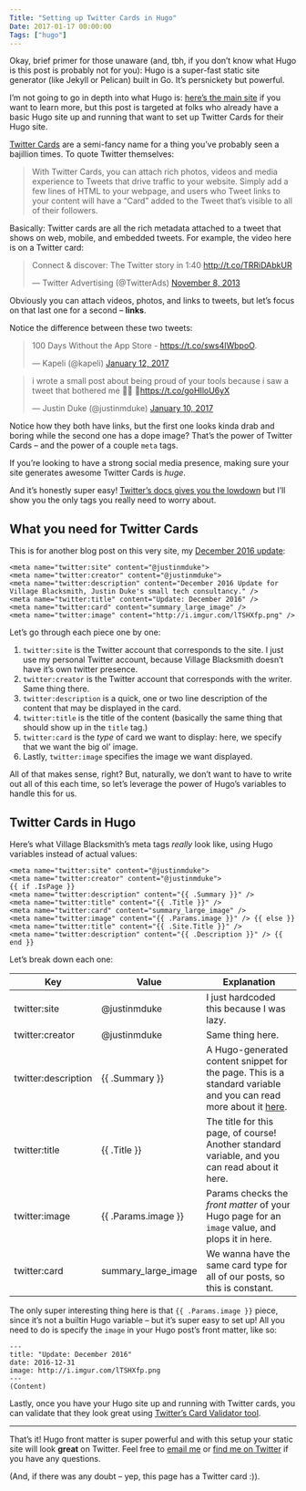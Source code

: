 ```yaml
---
Title: "Setting up Twitter Cards in Hugo"
Date: 2017-01-17 00:00:00
Tags: ["hugo"]
---
```


<p>Okay, brief primer for those unaware (and, tbh, if you don’t know what Hugo is this post is probably not for you): Hugo is a super-fast static site generator (like Jekyll or Pelican) built in Go.  It’s persnickety but powerful.</p>


<p>I’m not going to go in depth into what Hugo is: <a href="http://gohugo.io/">here’s the main site</a> if you want to learn more, but this post is targeted at folks who already have a basic Hugo site up and running that want to set up Twitter Cards for their Hugo site.</p>


<p><a href="https://dev.twitter.com/cards/overview">Twitter Cards</a> are a semi-fancy name for a thing you’ve probably seen a bajillion times.  To quote Twitter themselves:</p>


<blockquote>
<p>With Twitter Cards, you can attach rich photos, videos and media experience to Tweets that drive traffic to your website. Simply add a few lines of HTML to your webpage, and users who Tweet links to your content will have a “Card” added to the Tweet that’s visible to all of their followers.</p>
</blockquote>


<p>Basically: Twitter cards are all the rich metadata attached to a tweet that shows on web, mobile, and embedded tweets.  For example, the video here is on a Twitter card:</p>


<p></p>
<blockquote class="twitter-tweet" data-lang="en"><p dir="ltr" lang="en">Connect &amp; discover: The Twitter story in 1:40 <a href="http://t.co/TRRiDAbkUR">http://t.co/TRRiDAbkUR</a></p>— Twitter Advertising (@TwitterAds) <a href="https://twitter.com/TwitterAds/status/398826034499698688">November 8, 2013</a></blockquote>


<script async="" charset="utf-8" src="//platform.twitter.com/widgets.js"></script>


<p>Obviously you can attach videos, photos, and links to tweets, but let’s focus on that last one for a second – <strong>links</strong>.</p>


<p>Notice the difference between these two tweets:</p>


<p></p>
<blockquote class="twitter-tweet" data-lang="en"><p dir="ltr" lang="en">100 Days Without the App Store - <a href="https://t.co/sws4IWbpoO">https://t.co/sws4IWbpoO</a>.</p>— Kapeli (@kapeli) <a href="https://twitter.com/kapeli/status/819592854196654081">January 12, 2017</a></blockquote>


<script async="" charset="utf-8" src="//platform.twitter.com/widgets.js"></script>


<p></p>
<blockquote class="twitter-tweet" data-lang="en"><p dir="ltr" lang="en">i wrote a small post about being proud of your tools because i saw a tweet that bothered me 🏄🏽 🌊<a href="https://t.co/goHIloU6yX">https://t.co/goHIloU6yX</a></p>— Justin Duke (@justinmduke) <a href="https://twitter.com/justinmduke/status/818843654638825472">January 10, 2017</a></blockquote>


<script async="" charset="utf-8" src="//platform.twitter.com/widgets.js"></script>


<p>Notice how they both have links, but the first one looks kinda drab and boring while the second one has a dope image?  That’s the power of Twitter Cards – and the power of a couple <code>meta</code> tags.</p>


<p>If you’re looking to have a strong social media presence, making sure your site generates awesome Twitter Cards is <em>huge</em>.</p>


<p>And it’s honestly super easy!  <a href="https://dev.twitter.com/cards/getting-started">Twitter’s docs gives you the lowdown</a> but I’ll show you the only tags you really need to worry about.</p>


<h2 id="what-you-need-for-twitter-cards">What you need for Twitter Cards</h2>


<p>This is for another blog post on this very site, my <a href="http://villageblacksmith.consulting/december-2016/">December 2016 update</a>:</p>


<pre><code>&lt;meta name="twitter:site" content="@justinmduke"&gt;
&lt;meta name="twitter:creator" content="@justinmduke"&gt;
&lt;meta name="twitter:description" content="December 2016 Update for Village Blacksmith, Justin Duke's small tech consultancy." /&gt;
&lt;meta name="twitter:title" content="Update: December 2016" /&gt;
&lt;meta name="twitter:card" content="summary_large_image" /&gt;
&lt;meta name="twitter:image" content="http://i.imgur.com/lTSHXfp.png" /&gt;
</code></pre>


<p>Let’s go through each piece one by one:</p>


<ol>
<li><code>twitter:site</code> is the Twitter account that corresponds to the site.  I just use my personal Twitter account, because Village Blacksmith doesn’t have it’s own twitter presence.</li>
<li><code>twitter:creator</code> is the Twitter account that corresponds with the writer.  Same thing there.</li>
<li><code>twitter:description</code> is a quick, one or two line description of the content that may be displayed in the card.</li>
<li><code>twitter:title</code> is the title of the content (basically the same thing that should show up in the <code>title</code> tag.)</li>
<li><code>twitter:card</code> is the <em>type</em> of card we want to display: here, we specify that we want the big ol’ image.</li>
<li>Lastly, <code>twitter:image</code> specifies the image we want displayed.</li>
</ol>


<p>All of that makes sense, right?  But, naturally, we don’t want to have to write out all of this each time, so let’s leverage the power of Hugo’s variables to handle this for us.</p>


<h2 id="twitter-cards-in-hugo">Twitter Cards in Hugo</h2>


<p>Here’s what Village Blacksmith’s meta tags <em>really</em> look like, using Hugo variables instead of actual values:</p>


<pre><code>&lt;meta name="twitter:site" content="@justinmduke"&gt;
&lt;meta name="twitter:creator" content="@justinmduke"&gt;
{{ if .IsPage }}
&lt;meta name="twitter:description" content="{{ .Summary }}" /&gt;
&lt;meta name="twitter:title" content="{{ .Title }}" /&gt;
&lt;meta name="twitter:card" content="summary_large_image" /&gt;
&lt;meta name="twitter:image" content="{{ .Params.image }}" /&gt; {{ else }}
&lt;meta name="twitter:title" content="{{ .Site.Title }}" /&gt;
&lt;meta name="twitter:description" content="{{ .Description }}" /&gt; {{ end }}
</code></pre>


<p>Let’s break down each one:</p>


<table>
<thead>
<tr>
<th>Key</th>
<th>Value</th>
<th>Explanation</th>
</tr>
</thead>
<tbody>
<tr>
<td>twitter:site</td>
<td>@justinmduke</td>
<td>I just hardcoded this because I was lazy.</td>
</tr>
<tr>
<td>twitter:creator</td>
<td>@justinmduke</td>
<td>Same thing here.</td>
</tr>
<tr>
<td>twitter:description</td>
<td>{{ .Summary }}</td>
<td>A Hugo-generated content snippet for the page.  This is a standard variable and you can read more about it <a href="http://gohugo.io/templates/variables/">here</a>.</td>
</tr>
<tr>
<td>twitter:title</td>
<td>{{ .Title }}</td>
<td>The title for this page, of course!  Another standard variable, and you can read about it here.</td>
</tr>
<tr>
<td>twitter:image</td>
<td>{{ .Params.image }}</td>
<td>Params checks the <em>front matter</em> of your Hugo page for an <code>image</code> value, and plops it in here.</td>
</tr>
<tr>
<td>twitter:card</td>
<td>summary_large_image</td>
<td>We wanna have the same card type for all of our posts, so this is constant.</td>
</tr>
</tbody>
</table>


<p>The only super interesting thing here is that <code>{{ .Params.image }}</code> piece, since it’s not a builtin Hugo variable – but it’s super easy to set up!  All you need to do is specify the <code>image</code> in your Hugo post’s front matter, like so:</p>


<pre><code>---
title: "Update: December 2016"
date: 2016-12-31
image: http://i.imgur.com/lTSHXfp.png
---
(Content)
</code></pre>


<p>Lastly, once you have your Hugo site up and running with Twitter cards, you can validate that they look great using <a href="https://cards-dev.twitter.com/validator">Twitter’s Card Validator tool</a>.</p>


<hr/>


<p>That’s it!  Hugo front matter is super powerful and with this setup your static site will look <strong>great</strong> on Twitter.  Feel free to <a href="mailto:me@jmduke.com">email me</a> or <a href="http://twitter.com/justinmduke">find me on Twitter</a> if you have any questions.</p>


<p>(And, if there was any doubt – yep, this page has a Twitter card :)).</p>
	